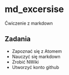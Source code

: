 # md_excersise
Ćwiczenie z markdown
## Zadania
* Zapoznać się z Atomem
* Nauczyć się markdown
* Zrobić NWiki
* Utworzyć konto github
